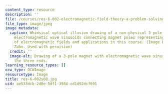 ```yaml
---
content_type: resource
description: ''
file: /courses/res-6-002-electromagnetic-field-theory-a-problem-solving-approach-spring-2008/ae533dcb2d0e5df13984cd1d92dcf691_res-6-002s08.jpg
file_type: image/jpeg
image_metadata:
  caption: Whimsical optical illusion drawing of a non-physical 3 pole magnet with
    electromagnetic wave sinusoids connecting magnet poles representing the study
    of electromagnetic fields and applications in this course. (Image by Prof. Markus
    Zahn. Used with permision)
  credit: ''
  image-alt: Drawing of a 3-pole magnet with electromagnetic wave sinusoids connecting
    the three ends.
learning_resource_types: []
ocw_type: OCWImage
resourcetype: Image
title: res-6-002s08.jpg
uid: ae533dcb-2d0e-5df1-3984-cd1d92dcf691
---
```

